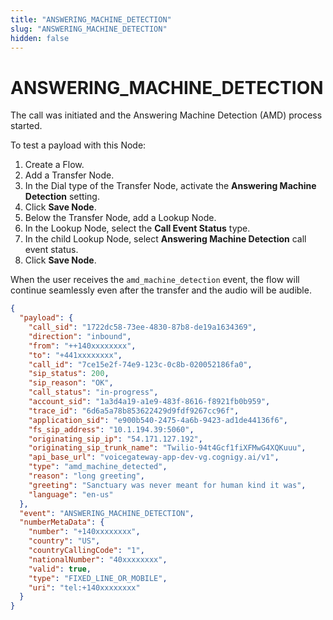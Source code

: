 ```yaml
---
title: "ANSWERING_MACHINE_DETECTION"
slug: "ANSWERING_MACHINE_DETECTION"
hidden: false
---
```


# ANSWERING_MACHINE_DETECTION

The call was initiated and the Answering Machine Detection (AMD) process started.

To test a payload with this Node:

1. Create a Flow.
2. Add a Transfer Node. 
3. In the Dial type of the Transfer Node, activate the **Answering Machine Detection** setting.
4. Click **Save Node**.
5. Below the Transfer Node, add a Lookup Node.
6. In the Lookup Node, select the **Call Event Status** type.
7. In the child Lookup Node, select **Answering Machine Detection** call event status.
8. Click **Save Node**.

When the user receives the `amd_machine_detection` event, the flow will continue seamlessly even after the transfer and the audio will be audible.

```json
{
  "payload": {
    "call_sid": "1722dc58-73ee-4830-87b8-de19a1634369",
    "direction": "inbound",
    "from": "++140xxxxxxxx",
    "to": "+441xxxxxxxx",
    "call_id": "7ce15e2f-74e9-123c-0c8b-020052186fa0",
    "sip_status": 200,
    "sip_reason": "OK",
    "call_status": "in-progress",
    "account_sid": "1a3d4a19-a1e9-483f-8616-f8921fb0b959",
    "trace_id": "6d6a5a78b853622429d9fdf9267cc96f",
    "application_sid": "e900b540-2475-4a6b-9423-ad1de44136f6",
    "fs_sip_address": "10.1.194.39:5060",
    "originating_sip_ip": "54.171.127.192",
    "originating_sip_trunk_name": "Twilio-94t4Gcf1fiXFMwG4XQKuuu",
    "api_base_url": "voicegateway-app-dev-vg.cognigy.ai/v1",
    "type": "amd_machine_detected",
    "reason": "long greeting",
    "greeting": "Sanctuary was never meant for human kind it was",
    "language": "en-us"
  },
  "event": "ANSWERING_MACHINE_DETECTION",
  "numberMetaData": {
    "number": "+140xxxxxxxx",
    "country": "US",
    "countryCallingCode": "1",
    "nationalNumber": "40xxxxxxxx",
    "valid": true,
    "type": "FIXED_LINE_OR_MOBILE",
    "uri": "tel:+140xxxxxxxx"
  }
}
```